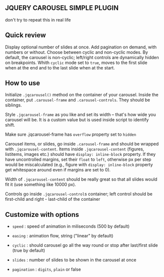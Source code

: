 
## JQUERY CAROUSEL SIMPLE PLUGIN
don't try to repeat this in real life

## Quick review

Display optional number of slides at once. Add pagination on demand, with numbers or without. Choose between cyclic and non-cyclic modes. By default, the carousel is non-cyclic; left/right controls are dynamically hidden on breakpoints. Whith `cyclic` mode set to `true`, moves to the first slide when at the end and to the last slide when at the start.

## How to use

Initialize `.jqcarousel()` method on the container of your carousel. Inside the container, put `.carousel-frame` and `.carousel-controls`. They should be siblings.

Style `.jqcarousel-frame` as you like and set its width – that's how wide you carousel will be. It is a custom value but is used inside script to identify shift.

Make sure .jqcarousel-frame has `overflow` property set to `hidden`

Carousel items, or slides, go inside `.carousel-frame` and should be wrapped with `.jqcarousel-content`. Items inside `.jqcarousel-content` (figures, listitems, images etc.) should have `display: inline-block` property. If they have uncontrolled margins, set their `float` to `left`, otherwise px per step would be miscalculated (e.g., figure with `display: inline-block` property get whitespace around even if margins are set to 0).

Width of `.jqcarousel-content` should be really great so that all slides would fit it (use something like 10000 px).

Controls go inside `.jqcarousel-control`s container; left control should be first-child and right - last-child of the container


## Customize with options

- `speed` : speed of animation in miliseconds (500 by default)

- `easing` : animation flow, string ("linear" by default)

- `cyclic` : should carousel go all the way round or stop after last/first slide (true by default)

- `slides` : number of slides to be shown in the carousel at once

- `pagination` : `digits`, `plain` or false
